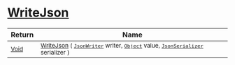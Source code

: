 # [WriteJson](./DistanceFunctionJsonConverter-100664046.md)



| Return | Name | 
| --- | --- | 
| <sub>[Void](https://docs.microsoft.com/en-us/dotnet/api/System.Void)</sub>| <sub>[WriteJson](./DistanceFunctionJsonConverter-100664046.md) ( [`JsonWriter`](./DistanceFunctionJsonConverter-100664046.md) writer, [`Object`](https://docs.microsoft.com/en-us/dotnet/api/System.Object) value, [`JsonSerializer`](./DistanceFunctionJsonConverter-100664046.md) serializer )</sub>| <br>



